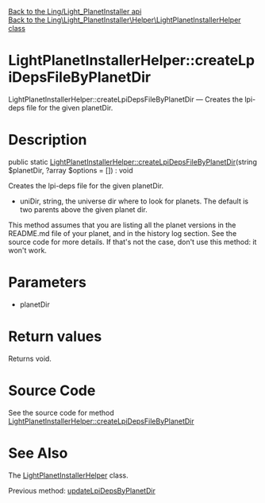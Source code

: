 [Back to the Ling/Light_PlanetInstaller api](https://github.com/lingtalfi/Light_PlanetInstaller/blob/master/doc/api/Ling/Light_PlanetInstaller.md)<br>
[Back to the Ling\Light_PlanetInstaller\Helper\LightPlanetInstallerHelper class](https://github.com/lingtalfi/Light_PlanetInstaller/blob/master/doc/api/Ling/Light_PlanetInstaller/Helper/LightPlanetInstallerHelper.md)


LightPlanetInstallerHelper::createLpiDepsFileByPlanetDir
================



LightPlanetInstallerHelper::createLpiDepsFileByPlanetDir — Creates the lpi-deps file for the given planetDir.




Description
================


public static [LightPlanetInstallerHelper::createLpiDepsFileByPlanetDir](https://github.com/lingtalfi/Light_PlanetInstaller/blob/master/doc/api/Ling/Light_PlanetInstaller/Helper/LightPlanetInstallerHelper/createLpiDepsFileByPlanetDir.md)(string $planetDir, ?array $options = []) : void




Creates the lpi-deps file for the given planetDir.

- uniDir, string, the universe dir where to look for planets.
     The default is two parents above the given planet dir.

This method assumes that you are listing all the planet versions in the README.md file of your planet,
and in the history log section. See the source code for more details.
If that's not the case, don't use this method: it won't work.




Parameters
================


- planetDir

    


Return values
================

Returns void.








Source Code
===========
See the source code for method [LightPlanetInstallerHelper::createLpiDepsFileByPlanetDir](https://github.com/lingtalfi/Light_PlanetInstaller/blob/master/Helper/LightPlanetInstallerHelper.php#L92-L107)


See Also
================

The [LightPlanetInstallerHelper](https://github.com/lingtalfi/Light_PlanetInstaller/blob/master/doc/api/Ling/Light_PlanetInstaller/Helper/LightPlanetInstallerHelper.md) class.

Previous method: [updateLpiDepsByPlanetDir](https://github.com/lingtalfi/Light_PlanetInstaller/blob/master/doc/api/Ling/Light_PlanetInstaller/Helper/LightPlanetInstallerHelper/updateLpiDepsByPlanetDir.md)<br>

